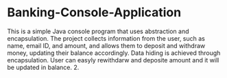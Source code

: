 # Banking-Console-Application
This is a simple Java console program that uses abstraction and encapsulation. The project collects information from the user, such as name, email ID, and amount, and allows them to deposit and withdraw money, updating their balance accordingly. Data hiding is achieved through encapsulation.
User can easyly rewithdarw and deposite amount and it will be updated in balance.
2.
